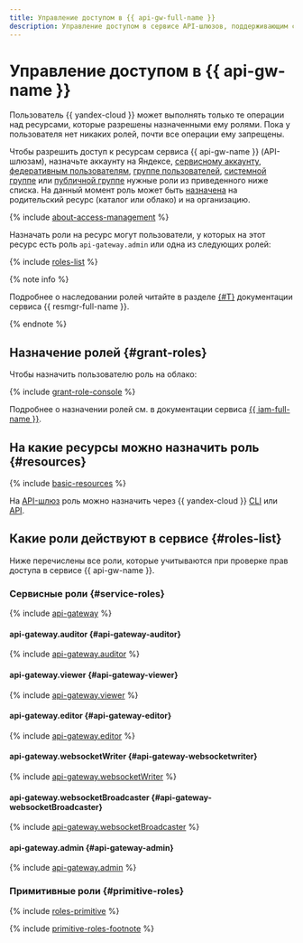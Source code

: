 ```yaml
---
title: Управление доступом в {{ api-gw-full-name }}
description: Управление доступом в сервисе API-шлюзов, поддерживающим спецификацию OpenAPI 3.0 — {{ api-gw-full-name }}. Чтобы разрешить доступ к ресурсам сервиса {{ api-gw-name }} (API-шлюзам), назначьте пользователю нужные роли из приведенного ниже списка. На данный момент роль может быть назначена только на родительский ресурс (каталог или облако).
---
```


# Управление доступом в {{ api-gw-name }}

Пользователь {{ yandex-cloud }} может выполнять только те операции над ресурсами, которые разрешены назначенными ему ролями. Пока у пользователя нет никаких ролей, почти все операции ему запрещены.

Чтобы разрешить доступ к ресурсам сервиса {{ api-gw-name }} (API-шлюзам), назначьте аккаунту на Яндексе, [сервисному аккаунту](../../iam/concepts/users/service-accounts.md), [федеративным пользователям](../../iam/concepts/federations.md), [группе пользователей](../../organization/operations/manage-groups.md), [системной группе](../../iam/concepts/access-control/system-group.md) или [публичной группе](../../iam/concepts/access-control/public-group.md) нужные роли из приведенного ниже списка. На данный момент роль может быть [назначена](../../iam/operations/roles/grant.md) на родительский ресурс (каталог или облако) и на организацию.

{% include [about-access-management](../../_includes/iam/about-access-management.md) %}

Назначать роли на ресурс могут пользователи, у которых на этот ресурс есть роль `api-gateway.admin` или одна из следующих ролей:

{% include [roles-list](../../_includes/iam/roles-list.md) %}

{% note info %}

Подробнее о наследовании ролей читайте в разделе [{#T}](../../resource-manager/concepts/resources-hierarchy.md#access-rights-inheritance) документации сервиса {{ resmgr-full-name }}.

{% endnote %}

## Назначение ролей {#grant-roles}

Чтобы назначить пользователю роль на облако:

{% include [grant-role-console](../../_includes/grant-role-console.md) %}

Подробнее о назначении ролей см. в документации сервиса [{{ iam-full-name }}](../../iam/operations/roles/grant.md).

## На какие ресурсы можно назначить роль {#resources}

{% include [basic-resources](../../_includes/iam/basic-resources-for-access-control.md) %}

На [API-шлюз](../concepts/index.md) роль можно назначить через {{ yandex-cloud }} [CLI](../../cli/cli-ref/serverless/cli-ref/api-gateway/add-access-binding.md) или [API](../api-ref/apigateway/authentication.md).

## Какие роли действуют в сервисе {#roles-list}

Ниже перечислены все роли, которые учитываются при проверке прав доступа в сервисе {{ api-gw-name }}.

### Сервисные роли {#service-roles}

{% include [api-gateway](../../_mermaid/roles/api-gateway.md) %}

#### api-gateway.auditor {#api-gateway-auditor}

{% include [api-gateway.auditor](../../_roles/api-gateway/auditor.md) %}

#### api-gateway.viewer {#api-gateway-viewer}

{% include [api-gateway.viewer](../../_roles/api-gateway/viewer.md) %}

#### api-gateway.editor {#api-gateway-editor}

{% include [api-gateway.editor](../../_roles/api-gateway/editor.md) %}

#### api-gateway.websocketWriter {#api-gateway-websocketwriter}

{% include [api-gateway.websocketWriter](../../_roles/api-gateway/websocketWriter.md) %}

#### api-gateway.websocketBroadcaster {#api-gateway-websocketBroadcaster}

{% include [api-gateway.websocketBroadcaster](../../_roles/api-gateway/websocketBroadcaster.md) %}

#### api-gateway.admin {#api-gateway-admin}

{% include [api-gateway.admin](../../_roles/api-gateway/admin.md) %}

### Примитивные роли {#primitive-roles}

{% include [roles-primitive](../../_includes/roles-primitive.md) %}

{% include [primitive-roles-footnote](../../_includes/primitive-roles-footnote.md) %}